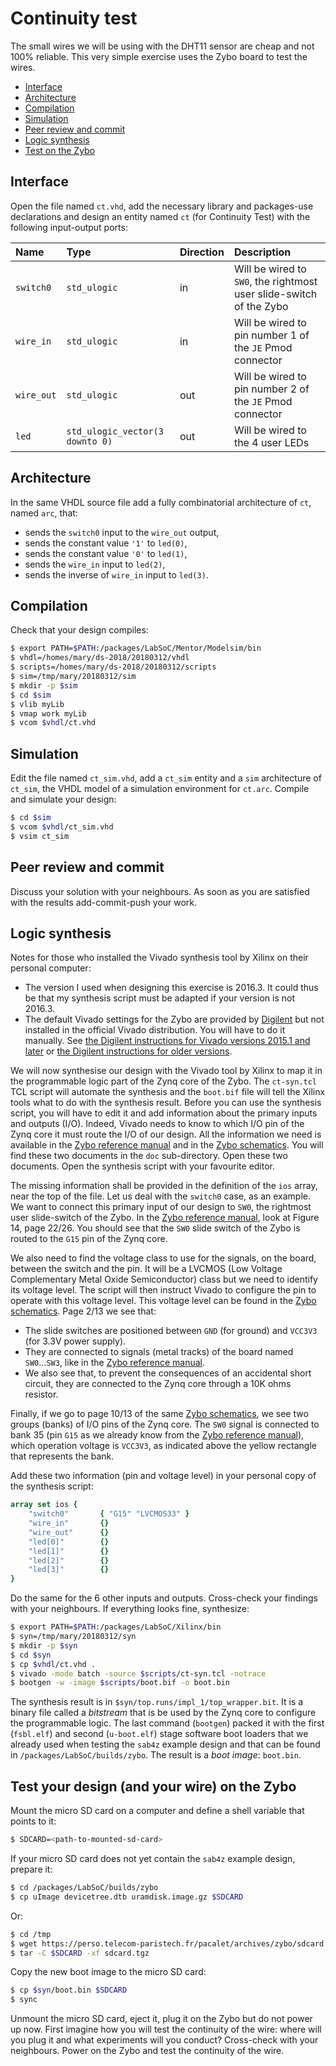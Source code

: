 <!-- MASTER-ONLY: DO NOT MODIFY THIS FILE-->
# Continuity test

The small wires we will be using with the DHT11 sensor are cheap and not 100% reliable. This very simple exercise uses the Zybo board to test the wires.

* [Interface](#interface)
* [Architecture](#architecture)
* [Compilation](#compilation)
* [Simulation](#simulation)
* [Peer review and commit](#peer-review-and-commit)
* [Logic synthesis](#logic-synthesis)
* [Test on the Zybo](#test-on-the-zybo)

## Interface

Open the file named `ct.vhd`, add the necessary library and packages-use declarations and design an entity named `ct` (for Continuity Test) with the following input-output ports:

| Name       | Type                            | Direction | Description                                                         |
| :----      | :----                           | :----     | :----                                                               |
| `switch0`  | `std_ulogic`                    | in        | Will be wired to `SW0`, the rightmost user slide-switch of the Zybo |
| `wire_in`  | `std_ulogic`                    | in        | Will be wired to pin number 1 of the `JE` Pmod connector            |
| `wire_out` | `std_ulogic`                    | out       | Will be wired to pin number 2 of the `JE` Pmod connector            |
| `led`      | `std_ulogic_vector(3 downto 0)` | out       | Will be wired to the 4 user LEDs                                    |

## Architecture

In the same VHDL source file add a fully combinatorial architecture of `ct`, named `arc`, that:

* sends the `switch0` input to the `wire_out` output,
* sends the constant value `'1'` to `led(0)`,
* sends the constant value `'0'` to `led(1)`,
* sends the `wire_in` input to `led(2)`,
* sends the inverse of `wire_in` input to `led(3)`.

## Compilation

Check that your design compiles:

```bash
$ export PATH=$PATH:/packages/LabSoC/Mentor/Modelsim/bin
$ vhdl=/homes/mary/ds-2018/20180312/vhdl
$ scripts=/homes/mary/ds-2018/20180312/scripts
$ sim=/tmp/mary/20180312/sim
$ mkdir -p $sim
$ cd $sim
$ vlib myLib
$ vmap work myLib
$ vcom $vhdl/ct.vhd
```

## Simulation

Edit the file named `ct_sim.vhd`, add a `ct_sim` entity and a `sim` architecture of `ct_sim`, the VHDL model of a simulation environment for `ct.arc`. Compile and simulate your design:

```bash
$ cd $sim
$ vcom $vhdl/ct_sim.vhd
$ vsim ct_sim
```

## Peer review and commit

Discuss your solution with your neighbours. As soon as you are satisfied with the results add-commit-push your work.

## Logic synthesis

Notes for those who installed the Vivado synthesis tool by Xilinx on their personal computer:

* The version I used when designing this exercise is 2016.3. It could thus be that my synthesis script must be adapted if your version is not 2016.3.
* The default Vivado settings for the Zybo are provided by [Digilent] but not installed in the official Vivado distribution. You will have to do it manually. See [the Digilent instructions for Vivado versions 2015.1 and later] or [the Digilent instructions for older versions].

We will now synthesise our design with the Vivado tool by Xilinx to map it in the programmable logic part of the Zynq core of the Zybo. The `ct-syn.tcl` TCL script will automate the synthesis and the `boot.bif` file will tell the Xilinx tools what to do with the synthesis result. Before you can use the synthesis script, you will have to edit it and add information about the primary inputs and outputs (I/O). Indeed, Vivado needs to know to which I/O pin of the Zynq core it must route the I/O of our design. All the information we need is available in the [Zybo reference manual] and in the [Zybo schematics]. You will find these two documents in the `doc` sub-directory. Open these two documents. Open the synthesis script with your favourite editor.

The missing information shall be provided in the definition of the `ios` array, near the top of the file. Let us deal with the `switch0` case, as an example. We want to connect this primary input of our design to `SW0`, the rightmost user slide-switch of the Zybo. In the [Zybo reference manual], look at Figure 14, page 22/26. You should see that the `SW0` slide switch of the Zybo is routed to the `G15` pin of the Zynq core.

We also need to find the voltage class to use for the signals, on the board, between the switch and the pin. It will be a LVCMOS (Low Voltage Complementary Metal Oxide Semiconductor) class but we need to identify its voltage level. The script will then instruct Vivado to configure the pin to operate with this voltage level. This voltage level can be found in the [Zybo schematics]. Page 2/13 we see that:

* The slide switches are positioned between `GND` (for ground) and `VCC3V3` (for 3.3V power supply).
* They are connected to signals (metal tracks) of the board named `SW0`...`SW3`, like in the [Zybo reference manual].
* We also see that, to prevent the consequences of an accidental short circuit, they are connected to the Zynq core through a 10K ohms resistor.

Finally, if we go to page 10/13 of the same [Zybo schematics], we see two groups (banks) of I/O pins of the Zynq core. The `SW0` signal is connected to bank 35 (pin `G15` as we already know from the [Zybo reference manual]), which operation voltage is `VCC3V3`, as indicated above the yellow rectangle that represents the bank.

Add these two information (pin and voltage level) in your personal copy of the synthesis script:

```tcl
array set ios {
	"switch0"       { "G15" "LVCMOS33" }
	"wire_in"       {}
	"wire_out"      {}
	"led[0]"        {}
	"led[1]"        {}
	"led[2]"        {}
	"led[3]"        {}
}
```

Do the same for the 6 other inputs and outputs. Cross-check your findings with your neighbours. If everything looks fine, synthesize:

```bash
$ export PATH=$PATH:/packages/LabSoC/Xilinx/bin
$ syn=/tmp/mary/20180312/syn
$ mkdir -p $syn
$ cd $syn
$ cp $vhdl/ct.vhd .
$ vivado -mode batch -source $scripts/ct-syn.tcl -notrace
$ bootgen -w -image $scripts/boot.bif -o boot.bin 
```

The synthesis result is in `$syn/top.runs/impl_1/top_wrapper.bit`. It is a binary file called a *bitstream* that is be used by the Zynq core to configure the programmable logic. The last command (`bootgen`) packed it with the first (`fsbl.elf`) and second (`u-boot.elf`) stage software boot loaders that we already used when testing the `sab4z` example design and that can be found in `/packages/LabSoC/builds/zybo`. The result is a *boot image*: `boot.bin`.

## Test your design (and your wire) on the Zybo

Mount the micro SD card on a computer and define a shell variable that points to it:

```bash
$ SDCARD=<path-to-mounted-sd-card>
```

If your micro SD card does not yet contain the `sab4z` example design, prepare it:

```bash
$ cd /packages/LabSoC/builds/zybo
$ cp uImage devicetree.dtb uramdisk.image.gz $SDCARD
```

Or:

```bash
$ cd /tmp
$ wget https://perso.telecom-paristech.fr/pacalet/archives/zybo/sdcard.tgz
$ tar -C $SDCARD -xf sdcard.tgz
```

Copy the new boot image to the micro SD card:

```bash
$ cp $syn/boot.bin $SDCARD
$ sync
```

Unmount the micro SD card, eject it, plug it on the Zybo but do not power up now. First imagine how you will test the continuity of the wire: where will you plug it and what experiments will you conduct? Cross-check with your neighbours. Power on the Zybo and test the continuity of the wire.

[Digilent]: http://store.digilentinc.com/
[the Digilent instructions for Vivado versions 2015.1 and later]: https://reference.digilentinc.com/reference/software/vivado/board-files?redirect=1
[the Digilent instructions for older versions]: https://reference.digilentinc.com/reference/software/vivado/board-files-legacy?redirect=1
[Zybo reference manual]: ../doc/zybo_rm.pdf
[Zybo schematics]: ../doc/zybo_sch.pdf

<!-- vim: set tabstop=4 softtabstop=4 shiftwidth=4 noexpandtab textwidth=0: -->

